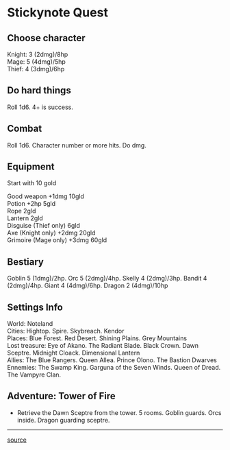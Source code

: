 # Stickynote Quest

## Choose character

Knight: 3 (2dmg)/8hp  
Mage: 5 (4dmg)/5hp  
Thief: 4 (3dmg)/6hp  

## Do hard things

Roll 1d6. 4+ is success.

## Combat

Roll 1d6. Character number or more hits. Do dmg.

## Equipment

Start with 10 gold

Good weapon +1dmg 10gld  
Potion +2hp 5gld  
Rope 2gld  
Lantern 2gld  
Disguise (Thief only) 6gld  
Axe (Knight only) +2dmg 20gld  
Grimoire (Mage only) +3dmg 60gld  

## Bestiary

Goblin 5 (1dmg)/2hp. Orc 5 (2dmg)/4hp. Skelly 4 (2dmg)/3hp. Bandit 4 (2dmg)/4hp. Giant 4 (4dmg)/6hp. Dragon 2 (4dmg)/10hp

## Settings Info

World: Noteland  
Cities: Hightop. Spire. Skybreach. Kendor  
Places: Blue Forest. Red Desert. Shining Plains. Grey Mountains  
Lost treasure: Eye of Akano. The Radiant Blade. Black Crown. Dawn Sceptre. Midnight Cloack. Dimensional Lantern  
Allies: The Blue Rangers. Queen Allea. Prince Olono. The Bastion Dwarves  
Ennemies: The Swamp King. Garguna of the Seven Winds. Queen of Dread. The Vampyre Clan.

## Adventure: Tower of Fire

- Retrieve the Dawn Sceptre from the tower. 5 rooms.
Goblin guards. Orcs inside. Dragon guarding sceptre.


----

[source](http://www.trollishdelver.com/2015/08/an-rpg-on-post-it-stickynote-quest.htmll)
